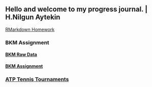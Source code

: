 ## Hello and welcome to my progress journal. | H.Nilgun Aytekin

[RMarkdown Homework](RMarkdown-Homework.html)

### BKM Assignment
#### [BKM Raw Data](https://github.com/pjournal/mef03-Nilgun/blob/master/2019-BKM%20Rapor-Konsolide.xlsx?raw=true)
#### [BKM Assignment](Assignment-BKM-Report.html)

### [ATP Tennis Tournaments](Atp_Tennis_2017.html)
